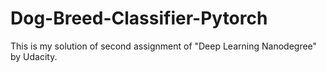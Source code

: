 # Dog-Breed-Classifier-Pytorch
This is my solution of second assignment of "Deep Learning Nanodegree" by Udacity.
